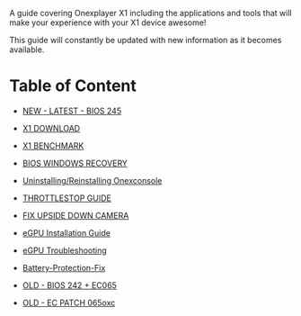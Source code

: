 A guide covering Onexplayer X1 including the applications and tools that will make your experience with your X1 device awesome!

This guide will constantly be updated with new information as it becomes available.
# Table of Content

- [NEW - LATEST - BIOS 245](../main/BIOS245.md)

- [X1 DOWNLOAD](../main/X1-DOWNLOAD.md)

- [X1 BENCHMARK](../main/X1benchmark.md)

- [BIOS WINDOWS RECOVERY](../main/WinRecovery.md)

- [Uninstalling/Reinstalling Onexconsole](../main/PROBLEMS-WITH-ONEXCONSOLE.md)

- [THROTTLESTOP GUIDE](../main/ThrottleStop-X1.md)

- [FIX UPSIDE DOWN CAMERA](../main/manycam.md)

- [eGPU Installation Guide](../main/eGPU-install.md)

- [eGPU Troubleshooting](../main/eGPU-troubleshoot.md)

- [Battery-Protection-Fix](../main/Battery-Protection-Fix.md)

- [OLD - BIOS 242 + EC065](../main/BIOS242EC065.md)

- [OLD - EC PATCH 065oxc](../main/EC-PATCH-065oxc.md)
